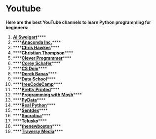 # Youtube



**Here are the best YouTube channels to learn Python programming for beginners:**

1. [**Al Sweigart**](https://mikkegoes.com/youtube-channels-learn-python/#al-sweigart)\*\*\*\*
2. \*\*\*\*[**Anaconda Inc.**](https://mikkegoes.com/youtube-channels-learn-python/#anaconda)\*\*\*\*
3. \*\*\*\*[**Chris Hawkes**](https://mikkegoes.com/youtube-channels-learn-python/#chris-hawkes)\*\*\*\*
4. \*\*\*\*[**Christian Thompson**](https://mikkegoes.com/youtube-channels-learn-python/#christian-thompson)\*\*\*\*
5. \*\*\*\*[**Clever Programmer**](https://mikkegoes.com/youtube-channels-learn-python/#clever-programmer)\*\*\*\*
6. \*\*\*\*[**Corey Schafer**](https://mikkegoes.com/youtube-channels-learn-python/#corey-schafer)\*\*\*\*
7. \*\*\*\*[**CS Dojo**](https://mikkegoes.com/youtube-channels-learn-python/#cs-dojo)\*\*\*\*
8. \*\*\*\*[**Derek Banas**](https://mikkegoes.com/youtube-channels-learn-python/#derek-banas)\*\*\*\*
9. \*\*\*\*[**Data School**](https://mikkegoes.com/youtube-channels-learn-python/#data-school)\*\*\*\*
10. \*\*\*\*[**freeCodeCamp**](https://mikkegoes.com/youtube-channels-learn-python/#freecodecamp)\*\*\*\*
11. \*\*\*\*[**Pretty Printed**](https://mikkegoes.com/youtube-channels-learn-python/#pretty-printed)\*\*\*\*
12. \*\*\*\*[**Programming with Mosh**](https://mikkegoes.com/youtube-channels-learn-python/#programming-with-mosh)\*\*\*\*
13. \*\*\*\*[**PyData**](https://mikkegoes.com/youtube-channels-learn-python/#pydata)\*\*\*\*
14. \*\*\*\*[**Real Python**](https://mikkegoes.com/youtube-channels-learn-python/#real-python)\*\*\*\*
15. \*\*\*\*[**Sentdex**](https://mikkegoes.com/youtube-channels-learn-python/#sentdex)\*\*\*\*
16. \*\*\*\*[**Socratica**](https://mikkegoes.com/youtube-channels-learn-python/#socratica)\*\*\*\*
17. \*\*\*\*[**Telusko**](https://mikkegoes.com/youtube-channels-learn-python/#telusko)\*\*\*\*
18. \*\*\*\*[**thenewboston**](https://mikkegoes.com/youtube-channels-learn-python/#thenewboston)\*\*\*\*
19. \*\*\*\*[**Traversy Media**](https://mikkegoes.com/youtube-channels-learn-python/#traversy-media)\*\*\*\*

